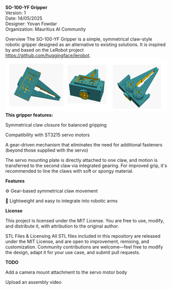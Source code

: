 **SO-100-YF Gripper**  
Version: 1  
Date: 14/05/2025  
Designer: Yovan Fowdar  
Organization: Mauritius AI Community  

Overview The SO-100-YF Gripper is a simple, symmetrical claw-style robotic gripper designed as an alternative to existing solutions. It is inspired by and based on the LeRobot project https://github.com/huggingface/lerobot.
![Gripper](https://raw.githubusercontent.com/yovanf/SO-100-ARM-Symmetric-Gripper/refs/heads/main/Assembly%20Views.png)  
**This gripper features:**

Symmetrical claw closure for balanced gripping

Compatibility with ST3215 servo motors

A gear-driven mechanism that eliminates the need for additional fasteners (beyond those supplied with the servo)

The servo mounting plate is directly attached to one claw, and motion is transferred to the second claw via integrated gearing. For improved grip, it's recommended to line the claws with soft or spongy material.

**Features**

⚙️ Gear-based symmetrical claw movement

🧩 Lightweight and easy to integrate into robotic arms

**License**

This project is licensed under the MIT License. You are free to use, modify, and distribute it, with attribution to the original author.

STL Files & Licensing All STL files included in this repository are released under the MIT License, and are open to improvement, remixing, and customization. Community contributions are welcome—feel free to modify the design, adapt it for your use case, and submit pull requests.

**TODO**

Add a camera mount attachment to the servo motor body

Upload an assembly video

